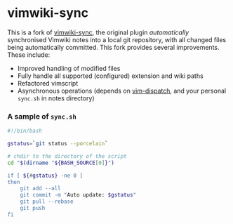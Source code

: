 vimwiki-sync
============

This is a fork of [vimwiki-sync](https://github.com/RollMan/vimwiki-sync/), the
original plugin *automatically* synchronised Vimwiki notes into a local git
repository, with all changed files being automatically committed. This fork
provides several improvements. These include:

* Improved handling of modified files
* Fully handle all supported (configured) extension and wiki paths
* Refactored vimscript
* Asynchronous operations (depends on [vim-dispatch](https://github.com/tpope/vim-dispatch), and your personal `sync.sh` in notes directory)
  
  
### A sample of `sync.sh`

```bash
#!/bin/bash

gstatus=`git status --porcelain`

# chdir to the directory of the script
cd "$(dirname "${BASH_SOURCE[0]}")

if [ ${#gstatus} -ne 0 ]
then
    git add --all
    git commit -m "Auto update: $gstatus"
    git pull --rebase
    git push
fi
```
